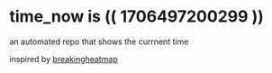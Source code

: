 # time_now is (( 1706497200299 ))

an automated repo that shows the currnent time

inspired by [breakingheatmap](https://github.com/breakingheatmap/breakingheatmap)